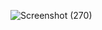 ![Screenshot (270)](https://github.com/skygitIG/Projects/assets/117715724/16370301-5fda-4ae5-8507-da4cd0945109)
